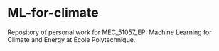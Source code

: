 # ML-for-climate
Repository of personal work for MEC_51057_EP: Machine Learning for Climate and Energy at École Polytechnique.
